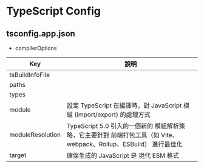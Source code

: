 # TypeScript Config

## tsconfig.app.json

-   compilerOptions

| Key              | 說明                                                                                                                |
| ---------------- | ------------------------------------------------------------------------------------------------------------------- |
| tsBuildInfoFile  |                                                                                                                     |
| paths            |                                                                                                                     |
| types            |                                                                                                                     |
| module           | 設定 TypeScript 在編譯時，對 JavaScript 模組 (import/export) 的處理方式                                             |
| moduleResolution | TypeScript 5.0 引入的一個新的 模組解析策略，它主要針對 前端打包工具（如 Vite、webpack、Rollup、ESBuild） 進行最佳化 |
| target           | 確保生成的 JavaScript 是 現代 ESM 格式                                                                              |
